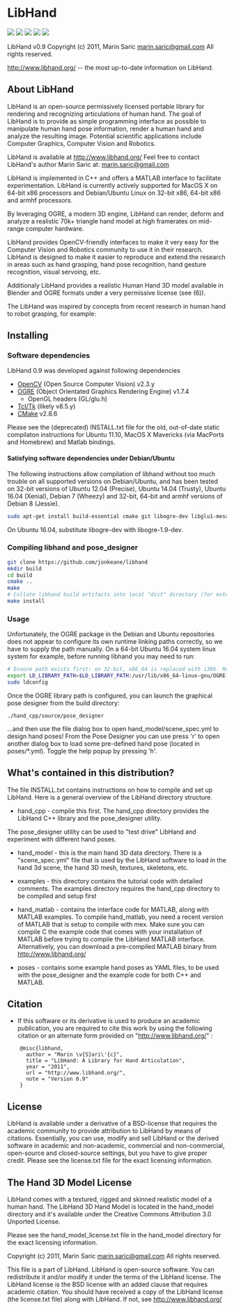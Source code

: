 # LibHand

<a href="http://www.libhand.org/images/hand1_large.png"><img src="http://www.libhand.org/images/hand1_small.png"></a>
<a href="http://www.libhand.org/images/hand2_large.png"><img src="http://www.libhand.org/images/hand2_small.png"></a>
<a href="http://www.libhand.org/images/hand3_large.png"><img src="http://www.libhand.org/images/hand3_small.png"></a>
<a href="http://www.libhand.org/images/hand4_large.png"><img src="http://www.libhand.org/images/hand4_small.png"></a>
<a href="http://www.libhand.org/images/hand5_large.png"><img src="http://www.libhand.org/images/hand5_small.png"></a>

LibHand v0.9
Copyright (c) 2011, Marin Saric <marin.saric@gmail.com>
All rights reserved.

http://www.libhand.org/  -- the most up-to-date information on LibHand.

About LibHand
----------------------------------------

LibHand is an open-source permissively licensed portable library for
rendering and recognizing articulations of human hand. The goal of LibHand
is to provide as simple programming interface as possible to manipulate
human hand pose information, render a human hand and analyze the resulting
image. Potential scientific applications include Computer Graphics, Computer
Vision and Robotics.

LibHand is available at <http://www.libhand.org/>
Feel free to contact LibHand's author Marin Saric at: marin.saric@gmail.com

LibHand is implemented in C++ and offers a MATLAB interface to facilitate
experimentation. LibHand is currently actively supported for MacOS X on 64-bit
x86 processors and Debian/Ubuntu Linux on 32-bit x86, 64-bit x86 and armhf processors.

By leveraging OGRE, a modern 3D engine, LibHand can render, deform and
analyze a realistic 70k+ triangle hand model at high framerates on mid-range
computer hardware.

LibHand provides OpenCV-friendly interfaces to make it very easy for the
Computer Vision and Robotics community to use it in their research. LibHand
is designed to make it easier to reproduce and extend.the research in areas
such as hand grasping, hand pose recognition, hand gesture recognition,
visual servoing, etc.

Additionaly LibHand provides a realistic Human Hand 3D model available in
Blender and OGRE formats under a very permissive license (see (6)).

The LibHand was inspired by concepts from recent research in human hand to
robot grasping, for example:

Installing
----------------------------------------

### Software dependencies
LibHand 0.9 was developed against following dependencies
- [OpenCV](https://en.wikipedia.org/wiki/OpenCV) (Open Source Computer Vision) v2.3.y
- [OGRE](https://en.wikipedia.org/wiki/OGRE) (Object Orientated Graphics Rendering Engine) v1.7.4
	- OpenGL headers (GL/glu.h)
- [Tcl/Tk](https://en.wikipedia.org/wiki/Tcl) (likely v8.5.y)
- [CMake](https://en.wikipedia.org/wiki/CMake) v2.8.6

Please see the (deprecated) INSTALL.txt file for the old, out-of-date static
compilaton instructions for Ubuntu 11.10, MacOS X Mavericks (via MacPorts
and Homebrew) and Matlab bindings.

#### Satisfying software dependencies under Debian/Ubuntu
The following instructions allow compilation of libhand without too much trouble on all supported versions on Debian/Ubuntu, and has been tested on 32-bit versions of Ubuntu 12.04 (Precise), Ubuntu 14.04 (Trusty), Ubuntu 16.04 (Xenial), Debian 7 (Wheezy) and 32-bit, 64-bit and armhf versions of Debian 8 (Jessie).

```bash
sudo apt-get install build-essential cmake git libogre-dev libglu1-mesa-dev libxt-dev libopencv-dev tcl tk
```
On Ubuntu 16.04, substitute libogre-dev with libogre-1.9-dev.

### Compiling libhand and pose_designer
```bash
git clone https://github.com/jonkeane/libhand
mkdir build
cd build
cmake ..
make
# Collate libhand build artifacts into local "dist" directory (for external applications to link against)
make install
```
### Usage
Unfortunately, the OGRE package in the Debian and Ubuntu repositories does not appear to configure its own runtime linking paths correctly, so we have to supply the path manually. On a 64-bit Ubuntu 16.04 system linux system for example, before running libhand you may need to run:
```bash
# Ensure path exists first: on 32-bit, x86_64 is replaced with i386. Replace OGRE version with whatever was installed (likely OGRE-1.9.0, OGRE-1.8.0, or OGRE-1.7.4).
export LD_LIBRARY_PATH=$LD_LIBRARY_PATH:/usr/lib/x86_64-linux-gnu/OGRE-1.9.0
sudo ldconfig
```
Once the OGRE library path is configured, you can launch the graphical pose designer from the build directory:
```
./hand_cpp/source/pose_designer
```
...and then use the file dialog box to open hand_model/scene_spec.yml to design hand poses! From the Pose Designer you can use press 'r' to open another dialog box to load some pre-defined hand pose (located in poses/*.yml). Toggle the help popup by pressing 'h'.

What's contained in this distribution?
----------------------------------------

The file INSTALL.txt contains instructions on how to compile and set up
LibHand. Here is a general overview of the LibHand directory structure.

- hand_cpp - compile this first.
 The hand_cpp directory provides the LibHand C++ library and the
 pose_designer utility. 

The pose_designer utility can be used to "test drive" LibHand and experiment
with different hand poses.

- hand_model - this is the main hand 3D data directory. There is a
  "scene_spec.yml" file that is used by the LibHand software to load in the
  hand 3d scene, the hand 3D mesh, textures, skeletons, etc. 

- examples - this directory contains the tutorial code with detailed
  comments. The examples directory requires the hand_cpp directory to be
  compiled and setup first

- hand_matlab - contains the interface code for MATLAB, along with MATLAB
  examples. To compile hand_matlab, you need a recent version of MATLAB that
  is setup to compile with mex. Make sure you can compile C the example code
  that comes with your installation of MATLAB before trying to compile
  the LibHand MATLAB interface. Alternatively, you can download a
  pre-compiled MATLAB binary from <http://www.libhand.org/>

- poses - contains some example hand poses as YAML files, to be used with
  the pose_designer and the example code for both C++ and MATLAB.

Citation
----------------------------------------

  * If this software or its derivative is used to produce an academic
publication, you are required to cite this work by using the following
citation or an alternate form provided on "http://www.libhand.org/" :
```
    @misc{libhand,
      author = "Marin \v{S}ari\'{c}",
      title = "LibHand: A Library for Hand Articulation",
      year = "2011",
      url = "http://www.libhand.org/",
      note = "Version 0.9"
    }
```

License
----------------------------------------

LibHand is available under a derivative of a BSD-license that requires the
academic community to provide attribution to LibHand by means of
citations. Essentially, you can use, modify and sell LibHand or the derived
software in academic and non-academic, commercial and non-commercial,
open-source and closed-source settings, but you have to give proper
credit. Please see the license.txt file for the exact licensing information.

The Hand 3D Model License
----------------------------------------

LibHand comes with a textured, rigged and skinned realistic model of a human
hand. The LibHand 3D Hand Model is located in the hand_model directory and
it's available under the Creative Commons Attribution 3.0 Unported License.

Please see the hand_model_license.txt file in the hand_model directory for
the exact licensing information.

Copyright (c) 2011, Marin Saric <marin.saric@gmail.com>
All rights reserved.

This file is a part of LibHand. LibHand is open-source software. You can
redistribute it and/or modify it under the terms of the LibHand license. The
LibHand license is the BSD license with an added clause that requires
academic citation. You should have received a copy of the LibHand license
(the license.txt file) along with LibHand. If not, see
<http://www.libhand.org/>
